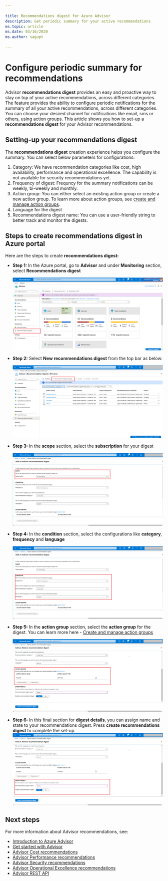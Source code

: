 ```yaml
---

title: Recommendations digest for Azure Advisor
description: Get periodic summary for your active recommendations
ms.topic: article
ms.date: 03/16/2020
ms.author: sagupt

---
```


# Configure periodic summary for recommendations

Advisor **recommendations digest** provides an easy and proactive way to stay on top of your active recommendations, across different categories. The feature provides the ability to configure periodic notifications for the summary of all your active recommendations, across different categories. You can choose your desired channel for notifications like email, sms or others, using action groups. 
This article shows you how to set-up a **recommendations digest** for your Advisor recommendations.


## Setting-up your recommendations digest 

The **recommendations digest** creation experience helps you configure the summary. You can select below parameters for configurations:
1. Category: We have recommendation categories like cost, high availability, performance and operational excellence. The capability is not available for security recommendations yet.
2. Frequency of digest: Frequncy for the summary notifications can be weekly, bi-weekly and monthly.
3. Action group: You can either select an existing action group or create a new action group. To learn more about action groups, see [create and manage action groups](https://docs.microsoft.com/azure/azure-monitor/platform/action-groups).
4. Language for the digest
5. Recommendations digest name: You can use a user-friendly string to better track and monitor the digests.

## Steps to create recommendations digest in Azure portal

Here are the steps to create **recommendations digest:**
* **Step 1:** In the Azure portal, go to **Advisor** and under **Monitoring** section, select **Recommendations digest** 

   ![Recommendations digest entry-point](./media/digest-0.png)

* **Step 2:** Select **New recommendations digest** from the top bar as below:

   ![Create recommendations digest](./media/digest-5.png)

* **Step 3:** In the **scope** section, select the **subscription** for your digest

   ![Provide recommendations digest inputs](./media/digest-1.png)

* **Step 4:** In the **condition** section, select the configurations like **category**, **frequency** and **language**

   ![Provide recommendations digest input conditions](./media/digest-2.png)

* **Step 5:** In the **action group** section, select the **action group** for the digest. You can learn more here - [Create and manage action groups](https://docs.microsoft.com/azure/azure-monitor/platform/action-groups)

   ![Provide recommendations digest input action group](./media/digest-3.png)

* **Step 6:** In this final section for **digest details**, you can assign name and state to your recommendations digest. Press **create recommendations digest** to complete the set-up.
   ![Complete recommendations digest creation](./media/digest-4.png)

## Next steps

For more information about Advisor recommendations, see:
* [Introduction to Azure Advisor](advisor-overview.md)
* [Get started with Advisor](advisor-get-started.md)
* [Advisor Cost recommendations](advisor-cost-recommendations.md)
* [Advisor Performance recommendations](advisor-performance-recommendations.md)
* [Advisor Security recommendations](advisor-security-recommendations.md)
* [Advisor Operational Excellence recommendations](advisor-operational-excellence-recommendations.md)
* [Advisor REST API](https://docs.microsoft.com/rest/api/advisor/)
